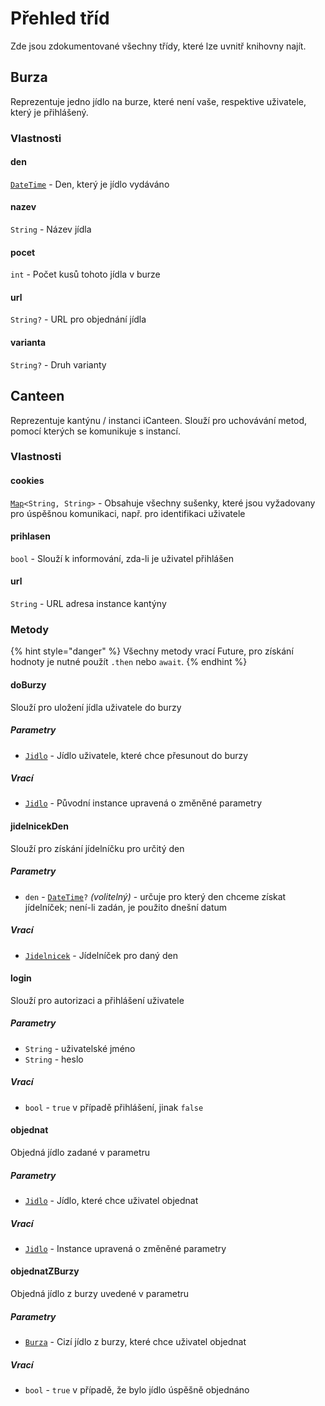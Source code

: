 # Přehled tříd

Zde jsou zdokumentované všechny třídy, které lze uvnitř knihovny najít.

## Burza
Reprezentuje jedno jídlo na burze, které není vaše, respektive uživatele, který je přihlášený.

### Vlastnosti
#### den
[`DateTime`](https://api.dart.dev/stable/2.17.1/dart-core/DateTime-class.html) - Den, který je jídlo vydáváno

#### nazev
`String` - Název jídla
#### pocet
`int` - Počet kusů tohoto jídla v burze
#### url
`String?` - URL pro objednání jídla
#### varianta
`String?` - Druh varianty

## Canteen
Reprezentuje kantýnu / instanci iCanteen. 
Slouží pro uchovávání metod, pomocí kterých se komunikuje s instancí.

### Vlastnosti
#### cookies
[`Map`](https://api.dart.dev/stable/2.17.1/dart-core/Map-class.html)`<String, String>` - Obsahuje všechny sušenky, které jsou vyžadovany pro úspěšnou komunikaci, např. pro identifikaci uživatele
#### prihlasen
`bool` - Slouží k informování, zda-li je uživatel přihlášen
#### url
`String` - URL adresa instance kantýny
### Metody
{% hint style="danger" %}
Všechny metody vrací Future, pro získání hodnoty je nutné použít `.then` nebo `await`.
{% endhint %}

#### doBurzy
Slouží pro uložení jídla uživatele do burzy
##### Parametry
- [`Jidlo`](#jidlo) - Jídlo uživatele, které chce přesunout do burzy
##### Vrací
- [`Jidlo`](#jidlo) - Původní instance upravená o změněné parametry

#### jidelnicekDen
Slouží pro získání jídelníčku pro určitý den
##### Parametry
- `den` - [`DateTime`](https://api.dart.dev/stable/2.17.1/dart-core/DateTime-class.html)`?` *(volitelný)* - určuje pro který den chceme získat jídelníček; není-li zadán, je použito dnešní datum
##### Vrací
- [`Jidelnicek`](#jidelnicek) - Jídelníček pro daný den
#### login
Slouží pro autorizaci a přihlášení uživatele
##### Parametry
- `String` - uživatelské jméno
- `String` - heslo
##### Vrací
- `bool` - `true` v případě přihlášení, jinak `false`
#### objednat
Objedná jídlo zadané v parametru
##### Parametry
- [`Jidlo`](#jidlo) - Jídlo, které chce uživatel objednat
##### Vrací
- [`Jidlo`](#jidlo) - Instance upravená o změněné parametry
#### objednatZBurzy
Objedná jídlo z burzy uvedené v parametru
##### Parametry
- [`Burza`](#burza) - Cizí jídlo z burzy, které chce uživatel objednat
##### Vrací
- `bool` - `true` v případě, že bylo jídlo úspěšně objednáno

